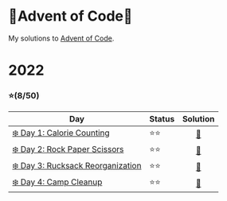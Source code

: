 # 🎄Advent of Code🎄
My solutions to [Advent of Code](https://adventofcode.com).

# 2022 

### ⭐(8/50)

| Day                                                                         | Status   | Solution |
| --------------------------------------------------------------------------- | ---------| :--------: |
| [❄️ Day 1: Calorie Counting](https://adventofcode.com/2022/day/1)           | ⭐⭐    | [🎯](2022/day1) |
| [❄️ Day 2: Rock Paper Scissors](https://adventofcode.com/2022/day/2)        | ⭐⭐    | [🎯](2022/day2) | 
| [❄️ Day 3: Rucksack Reorganization](https://adventofcode.com/2022/day/3)    | ⭐⭐    | [🎯](2022/day3) |
| [❄️ Day 4: Camp Cleanup](https://adventofcode.com/2022/day/4)               | ⭐⭐    | [🎯](2022/day4) |
